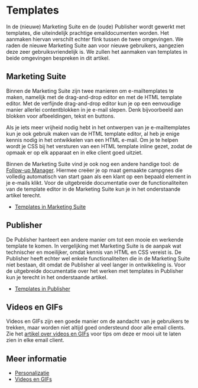 # Templates

In de (nieuwe) Marketing Suite en de (oude) Publisher wordt gewerkt met 
templates, die uiteindelijk prachtige emaildocumenten worden. Het aanmaken 
hiervan verschilt echter flink tussen de twee omgevingen. We raden de 
nieuwe Marketing Suite aan voor nieuwe gebruikers, aangezien deze 
zeer gebruiksvriendelijk is. We zullen het aanmaken van templates in 
beide omgevingen bespreken in dit artikel.

## Marketing Suite

Binnen de Marketing Suite zijn twee manieren om e-mailtemplates te maken, 
namelijk met de drag-and-drop editor en met de HTML template editor. 
Met de verfijnde drag-and-drop editor kun je op een eenvoudige manier
allerlei contentblokken in je e-mail slepen. Denk bijvoorbeeld aan
blokken voor afbeeldingen, tekst en buttons. 

Als je iets meer vrijheid nodig hebt in het ontwerpen van je 
e-mailtemplates kun je ook gebruik maken van de HTML template editor, 
al heb je enige kennis nodig in het ontwikkelen van een HTML e-mail. 
Om je te helpen wordt je CSS bij het versturen van een HTML template 
inline gezet, zodat de opmaak er op elk apparaat en in elke client 
goed uitziet.

Binnen de Marketing Suite vind je ook nog een andere handige tool: 
de [Follow-up Manager](follow-up-manager-ms). Hiermee creëer je op 
maat gemaakte campgnes die volledig automatisch van start gaan als 
een klant op een bepaald element in je e-mails klikt. Voor de 
uitgebreide documentatie over de functionaliteiten van de
template editor in de Marketing Suite kun je in het onderstaande 
artikel terecht.

* [Templates in Marketing Suite](templates-marketing-suite)

## Publisher

De Publisher hanteert een andere manier om tot een mooie en werkende 
template te komen. In vergelijking met Marketing Suite is de aanpak wat 
technischer en moeilijker, omdat kennis van HTML en CSS vereist is.
De Publisher heeft echter wel enkele functionaliteiten die in de Marketing 
Suite niet bestaan, dit omdat de Publisher al veel langer in ontwikkeling is. Voor 
de uitgebreide documentatie over het werken met templates in Publisher 
kun je terecht in het onderstaande artikel.

* [Templates in Publisher](templates-publisher)

## Videos en GIFs

Videos en GIFs zijn een goede manier om de aandacht van je gebruikers te 
trekken, maar worden niet altijd goed ondersteund door alle email clients. 
Zie het [artikel over videos en GIFs](./templates-video-gif) voor tips 
om deze er mooi uit te laten zien in elke email client.

## Meer informatie

* [Personalizatie](./personalization)
* [Videos en GIFs](./templates-video-gif)
